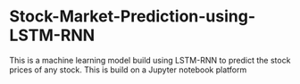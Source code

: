 # Stock-Market-Prediction-using-LSTM-RNN
This is a machine learning model build using LSTM-RNN to predict the stock prices of any stock.
This is build on a Jupyter notebook platform
